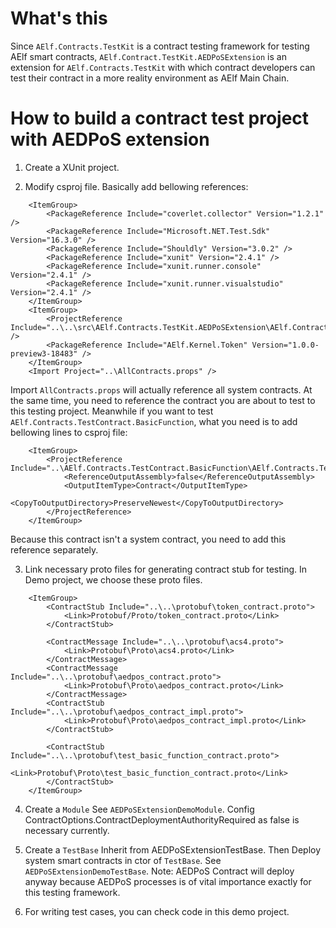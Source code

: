 # What's this
Since `AElf.Contracts.TestKit` is a contract testing framework for testing AElf smart contracts, `AElf.Contract.TestKit.AEDPoSExtension` is an extension for `AElf.Contracts.TestKit` with which contract developers can test their contract in a more reality environment as AElf Main Chain.

# How to build a contract test project with AEDPoS extension
1. Create a XUnit project.

2. Modify csproj file.
Basically add bellowing references:
```MSBUILD
    <ItemGroup>
        <PackageReference Include="coverlet.collector" Version="1.2.1" />
        <PackageReference Include="Microsoft.NET.Test.Sdk" Version="16.3.0" />
        <PackageReference Include="Shouldly" Version="3.0.2" />
        <PackageReference Include="xunit" Version="2.4.1" />
        <PackageReference Include="xunit.runner.console" Version="2.4.1" />
        <PackageReference Include="xunit.runner.visualstudio" Version="2.4.1" />
    </ItemGroup>
    <ItemGroup>
        <ProjectReference Include="..\..\src\AElf.Contracts.TestKit.AEDPoSExtension\AElf.Contracts.TestKit.AEDPoSExtension.csproj" />
        <PackageReference Include="AElf.Kernel.Token" Version="1.0.0-preview3-18483" />
    </ItemGroup>
    <Import Project="..\AllContracts.props" />
```
Import `AllContracts.props` will actually reference all system contracts.
At the same time, you need to reference the contract you are about to test to this testing project.
Meanwhile if you want to test `AElf.Contracts.TestContract.BasicFunction`, what you need is to add bellowing lines to csproj file:
```MSBUILD
    <ItemGroup>
        <ProjectReference Include="..\AElf.Contracts.TestContract.BasicFunction\AElf.Contracts.TestContract.BasicFunction.csproj">
            <ReferenceOutputAssembly>false</ReferenceOutputAssembly>
            <OutputItemType>Contract</OutputItemType>
            <CopyToOutputDirectory>PreserveNewest</CopyToOutputDirectory>
        </ProjectReference>
    </ItemGroup>
```
Because this contract isn't a system contract, you need to add this reference separately.

3. Link necessary proto files for generating contract stub for testing.
In Demo project, we choose these proto files.
```MSBUILD
    <ItemGroup>
        <ContractStub Include="..\..\protobuf\token_contract.proto">
            <Link>Protobuf/Proto/token_contract.proto</Link>
        </ContractStub>

        <ContractMessage Include="..\..\protobuf\acs4.proto">
            <Link>Protobuf\Proto\acs4.proto</Link>
        </ContractMessage>
        <ContractMessage Include="..\..\protobuf\aedpos_contract.proto">
            <Link>Protobuf\Proto\aedpos_contract.proto</Link>
        </ContractMessage>
        <ContractStub Include="..\..\protobuf\aedpos_contract_impl.proto">
            <Link>Protobuf\Proto\aedpos_contract_impl.proto</Link>
        </ContractStub>

        <ContractStub Include="..\..\protobuf\test_basic_function_contract.proto">
            <Link>Protobuf\Proto\test_basic_function_contract.proto</Link>
        </ContractStub>
    </ItemGroup>
```

4. Create a `Module`
See `AEDPoSExtensionDemoModule`.
Config ContractOptions.ContractDeploymentAuthorityRequired as false is necessary currently.

5. Create a `TestBase`
Inherit from AEDPoSExtensionTestBase.
Then Deploy system smart contracts in ctor of `TestBase`.
See `AEDPoSExtensionDemoTestBase`.
Note: AEDPoS Contract will deploy anyway because AEDPoS processes is of vital importance exactly for this testing framework. 

6. For writing test cases, you can check code in this demo project.